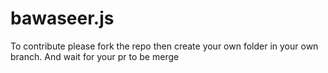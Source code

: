 # bawaseer.js
To contribute please fork the repo then create your own folder 
in your own branch.
And wait for your pr to be merge 
